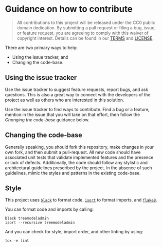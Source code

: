 # Guidance on how to contribute

> All contributions to this project will be released under the CC0 public domain
> dedication. By submitting a pull request or filing a bug, issue, or
> feature request, you are agreeing to comply with this waiver of copyright interest.
> Details can be found in our [TERMS](TERMS.md) and [LICENSE](LICENSE).


There are two primary ways to help:
 - Using the issue tracker, and
 - Changing the code-base.


## Using the issue tracker

Use the issue tracker to suggest feature requests, report bugs, and ask questions.
This is also a great way to connect with the developers of the project as well
as others who are interested in this solution.

Use the issue tracker to find ways to contribute. Find a bug or a feature, mention in
the issue that you will take on that effort, then follow the _Changing the code-base_
guidance below.


## Changing the code-base

Generally speaking, you should fork this repository, make changes in your
own fork, and then submit a pull-request. All new code should have associated unit
tests that validate implemented features and the presence or lack of defects.
Additionally, the code should follow any stylistic and architectural guidelines
prescribed by the project. In the absence of such guidelines, mimic the styles
and patterns in the existing code-base.


## Style

This project uses [`black`](https://github.com/psf/black) to format code,
[`isort`](https://github.com/timothycrosley/isort) to format imports,
and [`flake8`](https://gitlab.com/pycqa/flake8).

You can format code and imports by calling:

```
black treemodeladmin
isort --recursive treemodeladmin
```

And you can check for style, import order, and other linting by using:

```
tox -e lint
```

